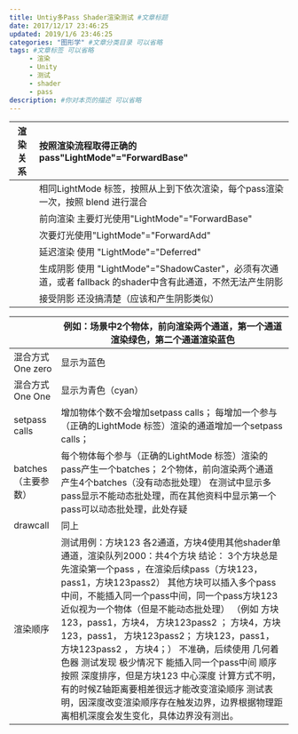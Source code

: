 ```yaml
---
title: Untiy多Pass Shader渲染测试 #文章标题
date: 2017/12/17 23:46:25
updated: 2019/1/6 23:46:25
categories: "图形学" #文章分类目录 可以省略
tags: #文章标签 可以省略
     - 渲染
     - Unity
     - 测试
     - shader
     - pass
description: #你对本页的描述 可以省略
---
```


| 渲染关系             | 按照渲染流程取得正确的pass"LightMode"="ForwardBase"          |
| -------------------- | :----------------------------------------------------------- |
|                      | 相同LightMode   标签，按照从上到下依次渲染，每个pass渲染一次，按照      blend 进行混合 |
|                      | 前向渲染 主要灯光使用"LightMode"="ForwardBase"               |
|                      | 次要灯光使用"LightMode"="ForwardAdd"                         |
|                      | 延迟渲染 使用 "LightMode"="Deferred"                         |
|                      | 生成阴影 使用   "LightMode"="ShadowCaster"，必须有次通道，或者      fallback 的shader中含有此通道，不然无法产生阴影 |
|                      | 接受阴影 还没搞清楚（应该和产生阴影类似）                    |

<!-- more -->

|                      | 例如：场景中2个物体，前向渲染两个通道，第一个通道渲染绿色，第二个通道渲染蓝色 |
| -------------------- | ------------------------------------------------------------ |
| 混合方式 One zero    | 显示为蓝色                                                   |
| 混合方式 One One     | 显示为青色（cyan）                                           |
| setpass calls        | 增加物体个数不会增加setpass calls；      每增加一个参与（正确的LightMode 标签）渲染的通道增加一个setpass   calls； |
| batches （主要参数） | 每个物体每个参与（正确的LightMode   标签）渲染的pass产生一个batches；      2个物体，前向渲染两个通道 产生4个batches（没有动态批处理）            在测试中显示多pass显示不能动态批处理，而在其他资料中显示第一个pass可以动态批处理，此处存疑 |
| drawcall             | 同上                                                         |
| 渲染顺序             | 测试用例：方块123 各2通道，方块4使用其他shader单通道，渲染队列2000：共4个方块      结论：            3个方块总是先渲染第一个pass   ，在渲染后续pass（方块123，pass1，方块123pass2）      其他方块可以插入多个pass中间，不能插入同一个pass中间，同一个pass方块123近似视为一个物体（但是不能动态批处理）      （例如 方块123，pass1，方块4， 方块123pass2 ；      方块4，方块123，pass1，   方块123pass2；      方块123，pass1， 方块123pass2  ， 方块4；）      不准确，后续使用 几何着色器 测试发现 极少情况下 能插入同一个pass中间                  顺序按照 深度排序，但是方块123 中心深度 计算方式不明，有的时候Z轴距离要相差很远才能改变渲染顺序      测试表明，因深度改变渲染顺序存在触发边界，边界根据物理距离相机深度会发生变化，具体边界没有测出。 |